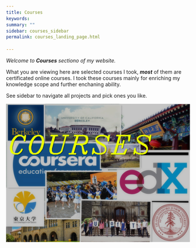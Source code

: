 ```yaml
---
title: Courses
keywords: 
summary: ""
sidebar: courses_sidebar
permalink: courses_landing_page.html

---
```


*Welcome to **Courses** sectiono of my website.*

What you are viewing here are selected courses I took, ***most*** of them are certificated online courses. I took these courses mainly for enriching my knowledge scope and further enchaning ability.

See sidebar to navigate all projects and pick ones you like.

![](images/courses/landing_page.jpg)
